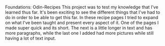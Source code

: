 Foundations: Odin-Recipes
This project was to test my knowledge that I've learned thus far. It's been exciting to see the different things that I've had to do in order to be able to get this far. In these recipe pages I tried to expand on what I've been taught and present every aspect of it. One of the pages I made super quick and its short. The next is a little longer in text and has more paragraphs, while the last one I added had more pictures while still having a lot of text input.
